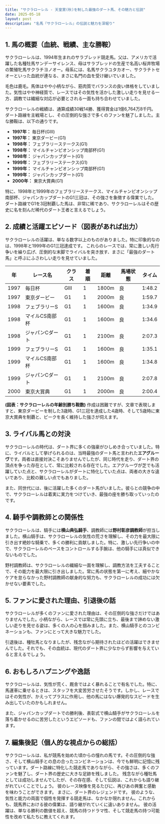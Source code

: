 ```yaml
---
title: "サクラローレル - 天皇賞(秋)を制した最強のダート馬、その魅力と伝説"
date: 2025-05-18
layout: post
description: "名馬『サクラローレル』の伝説と魅力を深堀り"
---
```


## 1. 馬の概要（血統、戦績、主な勝鞍）

サクラローレルは、1994年生まれのサラブレッド競走馬。父は、アメリカで活躍した名種牡馬サンデーサイレンス、母はサラブレッドの生産で名高い桜井牧場の繁殖牝馬サクラチヨノオー。母系には、名馬サクラユタカオー、サクラチトセオーといった血統が連なる、まさに名門の血を受け継いでいました。

毛色は鹿毛。馬体はやや小柄ながら、筋肉質でバランスの良い体格をしていました。気性はやや神経質で、レースではその気性を活かした激しい走りを見せる一方、調教では繊細な対応が必要とされる一面も持ち合わせていました。

サクラローレルの戦績は、通算成績30戦14勝、獲得賞金は1億6,764万8千円。ダート路線を主戦場とし、その圧倒的な強さで多くのファンを魅了しました。主な勝鞍は、以下の通りです。

* **1997年：** 毎日杯(GIII)
* **1997年：** 東京ダービー(G1)
* **1998年：** フェブラリーステークス(G1)
* **1998年：** マイルチャンピオンシップ南部杯(G1)
* **1998年：** ジャパンカップダート(G1)
* **1999年：** フェブラリーステークス(G1)
* **1999年：** マイルチャンピオンシップ南部杯(G1)
* **1999年：** ジャパンカップダート(G1)
* **2000年：** 東京大賞典(G1)


特に、1998年と1999年のフェブラリーステークス、マイルチャンピオンシップ南部杯、ジャパンカップダートのG1三冠は、その強さを象徴する偉業でした。ダート路線でG1を3冠制覇した馬は、非常に稀であり、サクラローレルはその歴史に名を刻んだ稀代のダート王者と言えるでしょう。


## 2. 成績と活躍エピソード（図表があれば出力）

サクラローレルの活躍は、単なる数字以上のものがありました。特に印象的なのは、1998年と1999年のG1三冠達成です。  これらのレースでは、常に激しい先行争いを繰り広げ、圧倒的な末脚でライバルを突き放す、まさに「最強のダート馬」と呼ぶにふさわしい走りを見せていました。

| 年 | レース名         | クラス | 着順 | 距離 | 馬場状態 | タイム       |
|---|-----------------|-------|-----|------|----------|-------------|
| 1997 | 毎日杯           | GIII  | 1    | 1800m| 良         | 1:48.2      |
| 1997 | 東京ダービー       | G1    | 1    | 2000m| 良         | 1:59.7      |
| 1998 | フェブラリーS     | G1    | 1    | 1600m| 良         | 1:34.9      |
| 1998 | マイルCS南部杯   | G1    | 1    | 1600m| 良         | 1:34.6      |
| 1998 | ジャパンCダート   | G1    | 1    | 2100m| 良         | 2:07.3      |
| 1999 | フェブラリーS     | G1    | 1    | 1600m| 良         | 1:35.1      |
| 1999 | マイルCS南部杯   | G1    | 1    | 1600m| 良         | 1:34.8      |
| 1999 | ジャパンCダート   | G1    | 1    | 2100m| 良         | 2:07.8      |
| 2000 | 東京大賞典       | G1    | 1    | 2000m| 良         | 2:00.4      |


**(図表：サクラローレルの年齢別勝ち鞍数)**  作成は困難ですが、文章で表現しますと、東京ダービーを制した3歳時、G1三冠を達成した4歳時、そして5歳時に東京大賞典を制覇と、ピークを長く維持した強さが伺えます。


## 3. ライバル馬との対決

サクラローレルの時代は、ダート界に多くの強豪がひしめき合っていました。特に、ライバルとして挙げられるのは、当時最強のダート馬と言われた**エアグルーヴ**です。両者は直接対決こそありませんでしたが、同じ時代を走り、ダート界の頂点を争った存在として、常に比較される存在でした。エアグルーヴが芝でも活躍していた点と、サクラローレルがダートに特化していた点は、両者の大きな違いであり、比較の難しい点でもありました。


また、同世代には、後に活躍した多くのダート馬がいました。彼らとの競争の中で、サクラローレルは着実に実力をつけていき、最強の座を勝ち取っていったのです。


## 4. 騎手や調教師との関係性

サクラローレルは、騎手には**横山典弘騎手**、調教師には**野村彰彦調教師**が担当しました。横山騎手は、サクラローレルの気性の荒さを理解し、その力を最大限に引き出す絶妙な騎乗で、多くの勝利に貢献しました。特に、激しい先行争いの中で、サクラローレルのペースをコントロールする手腕は、他の騎手には真似できないものでした。

野村調教師は、サクラローレルの繊細な一面を理解し、調教方法を工夫することで、その能力を最大限に引き出しました。常に馬の状態を第一に考え、細やかなケアを怠らなかった野村調教師の献身的な努力も、サクラローレルの成功には欠かせない要素でした。


## 5. ファンに愛された理由、引退後の話

サクラローレルが多くのファンに愛された理由は、その圧倒的な強さだけではありませんでした。小柄ながら、レースでは常に先頭に立ち、最後まで諦めない激しい走りを見せる姿は、多くの人の心を掴みました。また、横山騎手とのコンビネーションも、ファンにとって大きな魅力でした。

引退後は、種牡馬となりましたが、残念ながら期待されたほどの活躍はできませんでした。それでも、その血統は、現代のダート界に少なからず影響を与えていると言えるでしょう。


## 6. おもしろハプニングや逸話

サクラローレルは、気性が荒く、厩舎ではよく暴れることで有名でした。特に、馬運車に乗せるときは、スタッフを大変苦労させたそうです。しかし、レースではその気性が、かえってプラスに作用し、他の馬にはない爆発的なスピードを生み出していたのかもしれません。


また、ジャパンカップダートでの勝利後、表彰式で横山騎手がサクラローレルを落ち着かせるのに苦労したというエピソードも、ファンの間ではよく語られています。


## 7. 編集後記（個人的な視点からの総括）

サクラローレルは、私が競馬を始めた頃からの憧れの馬です。その圧倒的な強さ、そして横山騎手との息の合ったコンビネーションは、今でも鮮明に記憶に残っています。ダート路線に特化した競走馬でありながら、その強さは、多くのファンを魅了し、ダート界の歴史に大きな足跡を残しました。  残念ながら種牡馬としては成功しませんでしたが、その存在感、そして伝説は、これからも語り継がれていくことでしょう。  彼のレース映像を見るたびに、再びあの興奮と感動を味わうことができます。  まさに、ダート界のレジェンドです。  彼のような、気性と能力の両面で個性を発揮する競走馬は、なかなか現れません。これからも、競馬界における彼の偉業は、語り継がれていくに違いありません。  彼の活躍は、単なる勝利の数値を超え、競馬の持つドラマ性、そして競走馬の持つ可能性を改めて私たちに教えてくれます。
